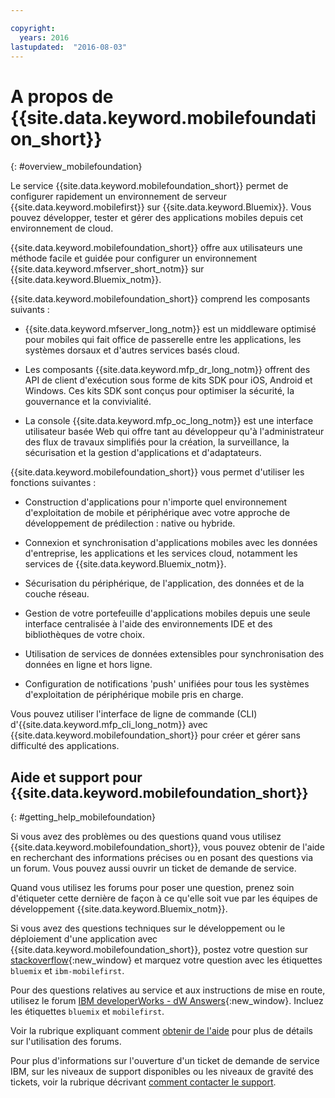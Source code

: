 ```yaml
---

copyright:
  years: 2016
lastupdated:  "2016-08-03"
---
```


#	A propos de {{site.data.keyword.mobilefoundation_short}}
{: #overview_mobilefoundation}

<!--Last updated: 03 August 2016
{: .last-updated}-->

Le service {{site.data.keyword.mobilefoundation_short}} permet de
configurer rapidement un environnement de serveur
{{site.data.keyword.mobilefirst}} sur {{site.data.keyword.Bluemix}}. Vous pouvez développer, tester et gérer des applications mobiles depuis cet environnement de cloud.

{{site.data.keyword.mobilefoundation_short}} offre aux utilisateurs une méthode facile et guidée pour configurer un environnement {{site.data.keyword.mfserver_short_notm}} <!--in the {{site.data.keyword.containerlong}} --> sur {{site.data.keyword.Bluemix_notm}}.

{{site.data.keyword.mobilefoundation_short}} comprend les
composants suivants :

*	{{site.data.keyword.mfserver_long_notm}} est un
middleware optimisé pour mobiles qui fait office de passerelle entre les applications, les systèmes dorsaux et d'autres services basés
cloud.

*	Les composants {{site.data.keyword.mfp_dr_long_notm}} offrent
des API de client d'exécution sous forme de kits SDK pour iOS, Android et
Windows. Ces kits SDK sont conçus pour optimiser la sécurité, la gouvernance et la convivialité.

*	La console {{site.data.keyword.mfp_oc_long_notm}} est une interface utilisateur basée Web
qui offre tant au développeur qu'à l'administrateur des flux de travaux simplifiés pour la création, la surveillance, la sécurisation et la gestion d'applications et
d'adaptateurs.

{{site.data.keyword.mobilefoundation_short}} vous permet
d'utiliser les fonctions suivantes :

*	Construction d'applications pour n'importe quel environnement
d'exploitation de mobile et périphérique avec votre approche de développement
de prédilection : native ou hybride.

*	Connexion et synchronisation d'applications mobiles avec les données d'entreprise, les applications et les services cloud, notamment les services de {{site.data.keyword.Bluemix_notm}}.

*	Sécurisation du périphérique, de l'application, des données et de la couche réseau.

*	Gestion de votre portefeuille d'applications mobiles depuis une seule
interface centralisée à l'aide des environnements IDE et des bibliothèques de
votre choix.

*	Utilisation de services de données extensibles pour synchronisation des données en ligne et hors ligne.

*	Configuration de notifications 'push' unifiées pour tous les systèmes d'exploitation de périphérique mobile pris en charge.

Vous pouvez utiliser l'interface de ligne de commande (CLI)
d'{{site.data.keyword.mfp_cli_long_notm}} avec {{site.data.keyword.mobilefoundation_short}} pour créer et gérer sans difficulté des applications.

<!--{{site.data.keyword.mobilefoundation_short}} service provisions a container in your space in {{site.data.keyword.Bluemix_notm}}. You can see the details of the container that is created, view the container performance, and access the server logs from your {{site.data.keyword.Bluemix_notm}} dashboard.-->

## Aide et support pour {{site.data.keyword.mobilefoundation_short}}
{: #getting_help_mobilefoundation}

Si vous avez des problèmes ou des questions quand vous utilisez {{site.data.keyword.mobilefoundation_short}}, vous pouvez obtenir de l'aide en recherchant des informations précises ou en posant des questions via un forum. Vous pouvez aussi ouvrir un ticket de demande de service.

Quand vous utilisez les forums pour poser une question, prenez soin d'étiqueter cette dernière de façon à ce qu'elle soit vue par les équipes de développement {{site.data.keyword.Bluemix_notm}}.

Si vous avez des questions techniques sur le développement ou le déploiement d'une application avec {{site.data.keyword.mobilefoundation_short}}, postez votre question sur [stackoverflow](http://stackoverflow.com/search?q=ibm-mobilefirst+bluemix){:new_window} et marquez votre question avec les étiquettes `bluemix` et `ibm-mobilefirst`.

Pour des questions relatives au service et aux instructions de mise en route, utilisez le forum [IBM developerWorks - dW Answers](https://developer.ibm.com/answers/topics/mobilefirst/?smartspace=bluemix){:new_window}. Incluez les étiquettes `bluemix` et `mobilefirst`.

Voir la rubrique expliquant comment [obtenir de l'aide](https://www.{DomainName}/docs/support/index.html#getting-help) pour plus de détails sur l'utilisation des forums.

Pour plus d'informations sur l'ouverture d'un ticket de demande de service IBM, sur les niveaux de support disponibles ou les niveaux de gravité des tickets, voir la rubrique décrivant [comment contacter le support](https://www.{DomainName}/docs/support/index.html#contacting-support).
